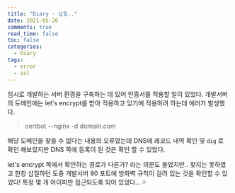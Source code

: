 ```yaml
---
title: "Diary - 삽질.."
date: 2021-05-26
comments: true
read_time: false
toc: false
categories:
  - Diary
tags:
  - error
  - ssl
---
```


임시로 개발하는 서버 환경을 구축하는 데 있어 인증서를 적용할 일이 있었다. 개발서버의 도메인에는 let's encrypt를 받아 적용하고 있기에 적용하려 하는데 에러가 발생했다.

> certbot --nginx -d domain.com

해당 도메인을 찾을 수 없다는 내용의 오류였는데 DNS에 레코드 내역 확인 및 `dig` 로 확인 해보았지만 DNS 쪽에 등록이 된 것은 확인 할 수 있었다.

let's encrypt 쪽에서 확인하는 경로가 다른가? 라는 의문도 들었지만.. 찾지는 못하였고 한창 삽질하던 도중 개발서버 80 포트에 방화벽 규칙이 걸려 있는 것을 확인할 수 있었다! 특정 몇 개 아이피만 접근되도록 되어 있었다... 💦
